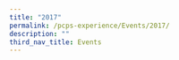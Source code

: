 ```yaml
---
title: "2017"
permalink: /pcps-experience/Events/2017/
description: ""
third_nav_title: Events
---
```

